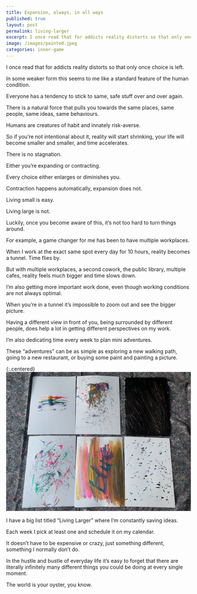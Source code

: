 ```yaml
---
title: Expansion, always, in all ways
published: true
layout: post
permalink: living-larger
excerpt: I once read that for addicts reality distorts so that only once choice is left.
image: /images/painted.jpeg
categories: inner-game
---
```


I once read that for addicts reality distorts so that only once choice is left.

In some weaker form this seems to me like a standard feature of the human condition.

Everyone has a tendency to stick to same, safe stuff over and over again.

There is a natural force that pulls you towards the same places, same people, same ideas, same behaviours.

Humans are creatures of habit and innately risk-averse.

So if you’re not intentional about it, reality will start shrinking, your life will become smaller and smaller, and time accelerates.

There is no stagnation.

Either you’re expanding or contracting.

Every choice either enlarges or diminishes you.

Contraction happens automatically, expansion does not.

Living small is easy.

Living large is not.

Luckily, once you become aware of this, it’s not too hard to turn things around.

For example, a game changer for me has been to have multiple workplaces.

When I work at the exact same spot every day for 10 hours, reality becomes a tunnel. Time flies by.

But with multiple workplaces, a second cowork, the public library, multiple cafes, reality feels much bigger and time slows down.

I’m also getting more important work done, even though working conditions are not always optimal.

When you’re in a tunnel it’s impossible to zoom out and see the bigger picture.

Having a different view in front of you, being surrounded by different people, does help a lot in getting different perspectives on my work.

I’m also dedicating time every week to plan mini adventures.

These “adventures” can be as simple as exploring a new walking path, going to a new restaurant, or buying some paint and painting a picture.

{:.centered}
![](/images/painted.jpeg)

I have a big list titled “Living Larger” where I’m constantly saving ideas.

Each week I pick at least one and schedule it on my calendar.

It doesn’t have to be expensive or crazy, just something different, something I normally don’t do.

In the hustle and bustle of everyday life it’s easy to forget that there are literally infinitely many different things you could be doing at every single moment.

The world is your oyster, you know.

